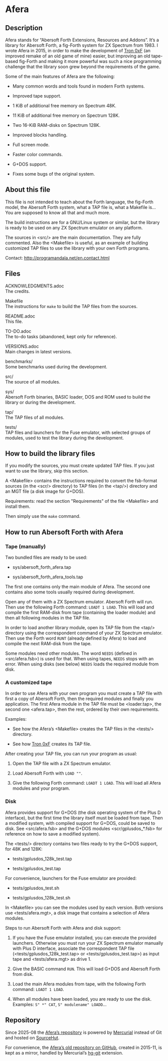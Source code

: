 # Afera

## Description

Afera stands for “Abersoft Forth Extensions, Resources and Addons”. It’s
a library for Abersoft Forth, a fig-Forth system for ZX Spectrum from
1983. I wrote Afera in 2015, in order to make the development of [Tron
0xF](http://en.program.tron_0xf.html) (an improved remake of an old game
of mine) easier, but improving an old tape-based fig-Forth and making it
more powerful was such a nice programming challenge that the library
soon grew beyond the requirements of the game.

Some of the main features of Afera are the following:

- Many common words and tools found in modern Forth systems.

- Improved tape support.

- 1 KiB of additional free memory on Spectrum 48K.

- 11 KiB of additional free memory on Spectrum 128K.

- Two 16-KiB RAM-disks on Spectrum 128K.

- Improved blocks handling.

- Full screen mode.

- Faster color commands.

- G+DOS support.

- Fixes some bugs of the original system.

## About this file

This file is not intended to teach about the Forth language, the
fig-Forth model, the Abersoft Forth system, what a TAP file is, what a
Makefile is…​ You are supposed to know all that and much more.

The build instructions are for a GNU/Linux system or similar, but the
library is ready to be used on any ZX Spectrum emulator on any platform.

The sources in \<src/\> are the main documentation. They are fully
commented. Also the \<Makefile\> is useful, as an example of building
customized TAP files to use the library with your own Forth programs.

Contact: <http://programandala.net/en.contact.html>

## Files

ACKNOWLEDGMENTS.adoc  
The credits.

Makefile  
The instructions for `make` to build the TAP files from the sources.

README.adoc  
This file.

TO-DO.adoc  
The to-do tasks (abandoned, kept only for reference).

VERSIONS.adoc  
Main changes in latest versions.

benchmarks/  
Some benchmarks used during the development.

src/  
The source of all modules.

sys/  
Abersoft Forth binaries, BASIC loader, DOS and ROM used to build the
library or during the development.

tap/  
The TAP files of all modules.

tests/  
TAP files and launchers for the Fuse emulator, with selected groups of
modules, used to test the library during the development.

## How to build the library files

If you modify the sources, you must create updated TAP files. If you
just want to use the library, skip this section.

A \<Makefile\> contains the instructions required to convert the
fsb-format sources (in the \<scr/\> directory) to TAP files (in the
\<tap/\>) directory and an MGT file (a disk image for G+DOS).

Requirements: read the section "Requirements" of the file \<Makefile\>
and install them.

Then simply use the `make` command.

## How to run Abersoft Forth with Afera

### Tape (manually)

Two bundled files are ready to be used:

- sys/abersoft_forth_afera.tap

- sys/abersoft_forth_afera_tools.tap

The first one contains only the main module of Afera. The second one
contains also some tools usually required during development.

Open any of them with a ZX Spectrum emulator. Abersoft Forth will run.
Then use the following Forth command: `LOADT 1 LOAD`. This will load and
compile the first RAM-disk from tape (containing the loader module) and
then all following modules in the TAP file.

In order to load another library module, open its TAP file from the
\<tap/\> directory using the correspondent command of your ZX Spectrum
emulator. Then use the Forth word `RUNT` (already defined by Afera) to
load and compile the next RAM-disk from the tape.

Some modules need other modules. The word `NEEDS` (defined in
\<src/afera.fsb\>) is used for that. When using tapes, `NEEDS` stops
with an error. When using disks (see below) `NEEDS` loads the required
module from disk.

### A customized tape

In order to use Afera with your own program you must create a TAP file
with first a copy of Abersoft Forth, then the required modules and
finally you application. The first Afera module in the TAP file must be
\<loader.tap\>, the second one \<afera.tap\>, then the rest, ordered by
their own requirements.

Examples:

- See how the Afera’s \<Makefile\> creates the TAP files in the
  \<tests/\> directory.

- See how [Tron 0xF](http://programandala.net/en.program.tron_0xf.html)
  creates its TAP file.

After creating your TAP file, you can run your program as usual:

1.  Open the TAP file with a ZX Spectrum emulator.

2.  Load Abersoft Forth with `LOAD ""`.

3.  Give the following Forth command: `LOADT 1 LOAD`. This will load all
    Afera modules and your program.

### Disk

Afera provides support for G+DOS (the disk operating system of the Plus
D interface), but the first time the library itself must be loaded from
tape. Then a modified system, with compiled support for G+DOS, could be
saved to disk. See \<src/afera.fsb\> and the G+DOS modules
\<scr/gplusdos\_\*.fsb\> for reference on how to save a modified
system).

The \<tests/\> directory contains two files ready to try the G+DOS
support, for 48K and 128K:

- tests/gplusdos_128k_test.tap

- tests/gplusdos_test.tap

For convenience, launchers for the Fuse emulator are provided:

- tests/gplusdos_test.sh

- tests/gplusdos_128k_test.sh

In \<Makefile\> you can see the modules used by each version. Both
versions use \<tests/afera.mgt\>, a disk image that contains a selection
of Afera modules.

Steps to run Abersoft Forth with Afera and disk support:

1.  If you have the Fuse emulator installed, you can execute the
    provided launchers. Otherwise you must run your ZX Spectrum emulator
    manually with Plus D interface, associate the correspondent TAP file
    (\<tests/gplusdos_128k_test.tap\> or \<tests/gplusdos_test.tap\>) as
    input tape and \<tests/afera.mgt\> as drive 1.

2.  Give the BASIC command `RUN`. This will load G+DOS and Abersoft
    Forth from disk.

3.  Load the main Afera modules from tape, with the following Forth
    command: `LOADT 1 LOAD`.

4.  When all modules have been loaded, you are ready to use the disk.
    Examples: `S" *" CAT`, `S" modulename" LOADD`…​

## Repository

Since 2025-08 the [Afera’s
repository](https://hg.sr.ht/~programandala_net/afera) is powered by
[Mercurial](https://mercurial-scm.org) instead of Git and hosted on
[SourceHut](https://sr.ht/).

For convenience, the [Afera’s old repository on
GitHub](https://github.com/programandala-net/afera), created in 2015-11,
is kept as a mirror, handled by Mercurial’s
[hg-git](https://wiki.mercurial-scm.org/HgGit) extension.
